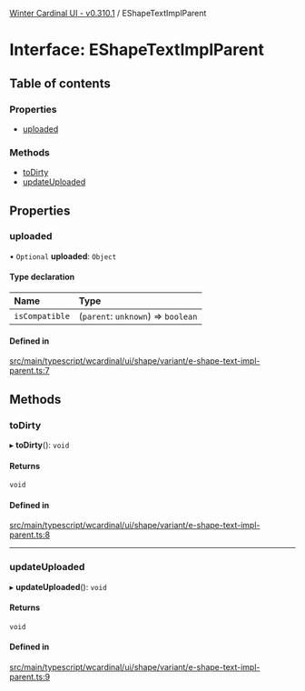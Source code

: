 [Winter Cardinal UI - v0.310.1](../index.md) / EShapeTextImplParent

# Interface: EShapeTextImplParent

## Table of contents

### Properties

- [uploaded](EShapeTextImplParent.md#uploaded)

### Methods

- [toDirty](EShapeTextImplParent.md#todirty)
- [updateUploaded](EShapeTextImplParent.md#updateuploaded)

## Properties

### uploaded

• `Optional` **uploaded**: `Object`

#### Type declaration

| Name | Type |
| :------ | :------ |
| `isCompatible` | (`parent`: `unknown`) => `boolean` |

#### Defined in

[src/main/typescript/wcardinal/ui/shape/variant/e-shape-text-impl-parent.ts:7](https://github.com/winter-cardinal/winter-cardinal-ui/blob/v0.310.1/src/main/typescript/wcardinal/ui/shape/variant/e-shape-text-impl-parent.ts#L7)

## Methods

### toDirty

▸ **toDirty**(): `void`

#### Returns

`void`

#### Defined in

[src/main/typescript/wcardinal/ui/shape/variant/e-shape-text-impl-parent.ts:8](https://github.com/winter-cardinal/winter-cardinal-ui/blob/v0.310.1/src/main/typescript/wcardinal/ui/shape/variant/e-shape-text-impl-parent.ts#L8)

___

### updateUploaded

▸ **updateUploaded**(): `void`

#### Returns

`void`

#### Defined in

[src/main/typescript/wcardinal/ui/shape/variant/e-shape-text-impl-parent.ts:9](https://github.com/winter-cardinal/winter-cardinal-ui/blob/v0.310.1/src/main/typescript/wcardinal/ui/shape/variant/e-shape-text-impl-parent.ts#L9)
